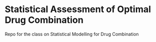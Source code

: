 # Statistical Assessment of Optimal Drug Combination
Repo for the class on Statistical Modelling for Drug Combination
